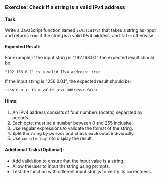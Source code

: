 ### Exercise: Check if a string is a valid IPv4 address

#### Task:
Write a JavaScript function named `isValidIPv4` that takes a string as input and returns `true` if the string is a valid IPv4 address, and `false` otherwise.

#### Expected Result:
For example, if the input string is "192.168.0.1", the expected result should be:
```
"192.168.0.1" is a valid IPv4 address: true
```
If the input string is "256.0.0.1", the expected result should be:
```
"256.0.0.1" is a valid IPv4 address: false
```

#### Hints:
1. An IPv4 address consists of four numbers (octets) separated by periods.
2. Each octet must be a number between 0 and 255 inclusive.
3. Use regular expressions to validate the format of the string.
4. Split the string by periods and check each octet individually.
5. Use `console.log()` to display the result.

#### Additional Tasks (Optional):
- Add validation to ensure that the input value is a string.
- Allow the user to input the string using prompts.
- Test the function with different input strings to verify its correctness.
